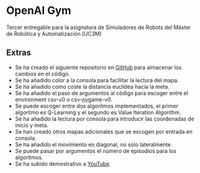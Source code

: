 # OpenAI Gym
Tercer entregable para la asignatura de Simuladores de Robots del Máster de Robótica y Automatización (UC3M)


## Extras
- Se ha creado el siguiente repositorio en [GitHub](https://github.com/lucas-rib-oli/P4_OpenAIGym) para almacenar los cambios en el código. 
- Se ha añadido color a la consola para facilitar la lectura del mapa.
- Se ha añadido como coste la distancia euclidea hacia la meta. 
- Se ha añadido el paso de argumentos al código para escoger entre el environment csv-v0 o csv-pygame-v0.
- Se puede escoger entre dos algoritmos implementados, el primer algoritmo es Q-Learning y el segundo es Value Iteration Algorithm.
- Se ha añadido la lectura por consola para introducir las coordenadas de inicio y meta.
- Se han creado otros mapas adicionales que se escogen por entrada en consola. 
- Se ha añadido el movimiento en diagonal, no solo lateralmente.
- Se puede pasar por argumentos el número de episodios para los algoritmos.
- Se ha subido demostrativo a [YouTube](https://youtu.be/_EgTOtM6OyY).